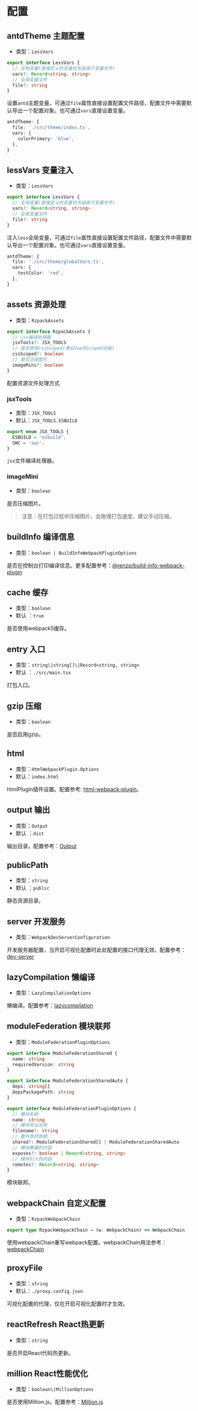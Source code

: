 # 配置

## antdTheme 主题配置

- 类型：`LessVars`

```ts
export interface LessVars {
  // 全局变量(直接定义的变量优先级高于变量文件)
  vars?: Record<string, string>
  // 全局变量文件
  file?: string
}
```

设置`antd`主题变量，可通过`file`属性直接设置配置文件路径，配置文件中需要默认导出一个配置对象。也可通过`vars`直接设置变量。

```ts
antdTheme: {
  file: './src/theme/index.ts',
  vars: {
    colorPrimary: 'blue',
  },
}
```

## lessVars 变量注入

- 类型：`LessVars`

```ts
export interface LessVars {
  // 全局变量(直接定义的变量优先级高于变量文件)
  vars?: Record<string, string>
  // 全局变量文件
  file?: string
}
```

注入`less`全局变量，可通过`file`属性直接设置配置文件路径，配置文件中需要默认导出一个配置对象。也可通过`vars`直接设置变量。

```ts
antdTheme: {
  file: './src/theme/globalVars.ts',
  vars: {
    testColor: 'red',
  },
}
```

## assets 资源处理

- 类型：`RzpackAssets`
  
```ts
export interface RzpackAssets {
  // jsx编译处理器
  jsxTools?: JSX_TOOLS
  // 是否使用cssScoped(类似Vue的scoped功能)
  cssScoped?: boolean
  // 是否压缩图片
  imageMini?: boolean
}
```

配置资源文件处理方式

### jsxTools

- 类型：`JSX_TOOLS`
- 默认：`JSX_TOOLS.ESBUILD`

```ts
export enum JSX_TOOLS {
  ESBUILD = 'esbuild',
  SWC = 'swc',
}
```

`jsx`文件编译处理器。

### imageMini

- 类型：`boolean`

是否压缩图片。

> 注意：在打包过程中压缩图片，会拖慢打包速度，建议手动压缩。

## buildInfo 编译信息

- 类型：`boolean | BuildInfoWebpackPluginOptions`

是否在控制台打印编译信息。更多配置参考：[@renzp/build-info-webpack-plugin](https://github.com/renzp94/build-info-webpack-plugin)

## cache 缓存

- 类型：`boolean`
- 默认 ：`true`

是否使用webpack5缓存。

## entry 入口

- 类型：`string\|string[]\|Record<string, string>`
- 默认 ：`./src/main.tsx`

打包入口。

## gzip 压缩

- 类型：`boolean`

是否启用gzip。

## html

- 类型：`HtmlWebpackPlugin.Options`
- 默认：`index.html`

htmlPlugin插件设置。配置参考: [html-webpack-plugin](https://github.com/jantimon/html-webpack-plugin)。

## output 输出

- 类型：`Output`
- 默认 ：`dist`

输出目录。配置参考：[Output](https://webpack.js.org/concepts/#output)

## publicPath

- 类型：`string`
- 默认 ：`public`

静态资源目录。

## server 开发服务

- 类型：`WebpackDevServerConfiguration`

开发服务器配置，当开启可视化配置时此处配置的接口代理无效。配置参考：[dev-server](https://webpack.js.org/configuration/dev-server/)

## lazyCompilation 懒编译

- 类型：`LazyCompilationOptions`

懒编译。配置参考：[lazycompilation](https://webpack.js.org/configuration/experiments/#experimentslazycompilation)

## moduleFederation 模块联邦

- 类型：`ModuleFederationPluginOptions`

```ts
export interface ModuleFederationShared {
  name: string
  requiredVersion: string
}

export interface ModuleFederationSharedAuto {
  deps: string[]
  depsPackagePath: string
}

export interface ModuleFederationPluginOptions {
  // 模块名称
  name: string
  // 模块导出名称
  filename?: string
  // 要共享的依赖
  shared?: ModuleFederationShared[] | ModuleFederationSharedAuto
  // 模块暴露的内容
  exposes?: boolean | Record<string, string>
  // 模块引入的内容
  remotes?: Record<string, string>
}
```

模块联邦。

## webpackChain 自定义配置

- 类型：`RzpackWebpackChain`

```ts
export type RzpackWebpackChain = (w: WebpackChain) => WebpackChain
```

使用webpackChain重写webpack配置。webpackChain用法参考：[webpackChain](https://github.com/neutrinojs/webpack-chain?tab=readme-ov-file)

## proxyFile

- 类型：`string`
- 默认：`./proxy.config.json`

可视化配置的代理，仅在开启可视化配置时才生效。

## reactRefresh React热更新

- 类型：`string`

是否开启React代码热更新。

## million React性能优化

- 类型：`boolean\|MillionOptions`

是否使用Million.js。配置参考：[Million.js](https://million.dev/zh-CN)
